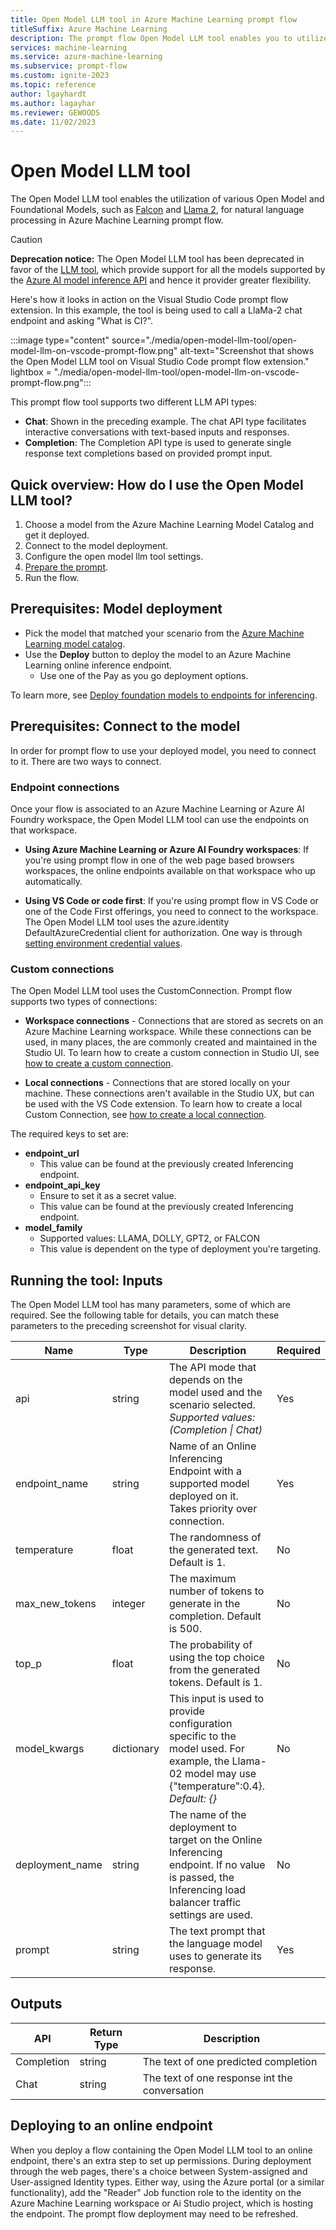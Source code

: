```yaml
---
title: Open Model LLM tool in Azure Machine Learning prompt flow
titleSuffix: Azure Machine Learning
description: The prompt flow Open Model LLM tool enables you to utilize various open-source and foundational models.
services: machine-learning
ms.service: azure-machine-learning
ms.subservice: prompt-flow
ms.custom: ignite-2023
ms.topic: reference
author: lgayhardt
ms.author: lagayhar
ms.reviewer: GEWOODS
ms.date: 11/02/2023
---
```


# Open Model LLM tool

The Open Model LLM tool enables the utilization of various Open Model and Foundational Models, such as [Falcon](https://ml.azure.com/models/tiiuae-falcon-7b/version/4/catalog/registry/azureml) and [Llama 2](https://ml.azure.com/models/Llama-2-7b-chat/version/14/catalog/registry/azureml-meta), for natural language processing in Azure Machine Learning prompt flow.

> [!CAUTION]
> **Deprecation notice:** The Open Model LLM tool has been deprecated in favor of the [LLM tool](llm-tool.md), which provide support for all the models supported by the [Azure AI model inference API](https://aka.ms/azureai/modelinference) and hence it provider greater flexibility.

Here's how it looks in action on the Visual Studio Code prompt flow extension. In this example, the tool is being used to call a LlaMa-2 chat endpoint and asking "What is CI?".

:::image type="content" source="./media/open-model-llm-tool/open-model-llm-on-vscode-prompt-flow.png" alt-text="Screenshot that shows the Open Model LLM tool on Visual Studio Code prompt flow extension." lightbox = "./media/open-model-llm-tool/open-model-llm-on-vscode-prompt-flow.png":::

This prompt flow tool supports two different LLM API types:

- **Chat**: Shown in the preceding example. The chat API type facilitates interactive conversations with text-based inputs and responses.
- **Completion**: The Completion API type is used to generate single response text completions based on provided prompt input.

## Quick overview: How do I use the Open Model LLM tool?

1. Choose a model from the Azure Machine Learning Model Catalog and get it deployed.
2. Connect to the model deployment.
3. Configure the open model llm tool settings.
4. [Prepare the prompt](https://microsoft.github.io/promptflow/reference/tools-reference/prompt-tool.html#how-to-write-prompt).
5. Run the flow.

## Prerequisites: Model deployment

- Pick the model that matched your scenario from the [Azure Machine Learning model catalog](https://ml.azure.com/model/catalog).
- Use the **Deploy** button to deploy the model to an Azure Machine Learning online inference endpoint.
   - Use one of the Pay as you go deployment options.

To learn more, see [Deploy foundation models to endpoints for inferencing](../../how-to-use-foundation-models.md#deploying-foundation-models-to-endpoints-for-inferencing).

## Prerequisites: Connect to the model

In order for prompt flow to use your deployed model, you need to connect to it. There are two ways to connect.

### Endpoint connections

Once your flow is associated to an Azure Machine Learning or Azure AI Foundry workspace, the Open Model LLM tool can use the endpoints on that workspace.

- **Using Azure Machine Learning or Azure AI Foundry workspaces**: If you're using prompt flow in one of the web page based browsers workspaces, the online endpoints available on that workspace who up automatically.

- **Using VS Code or code first**: If you're using prompt flow in VS Code or one of the Code First offerings, you need to connect to the workspace. The Open Model LLM tool uses the azure.identity DefaultAzureCredential client for authorization. One way is through [setting environment credential values](/python/api/azure-identity/azure.identity.environmentcredential).

### Custom connections

The Open Model LLM tool uses the CustomConnection. Prompt flow supports two types of connections:

- **Workspace connections** - Connections that are stored as secrets on an Azure Machine Learning workspace. While these connections can be used, in many places, the are commonly created and maintained in the Studio UI. To learn how to create a custom connection in Studio UI, see [how to create a custom connection](./python-tool.md#create-a-custom-connection).

- **Local connections** - Connections that are stored locally on your machine. These connections aren't available in the Studio UX, but can be used with the VS Code extension. To learn how to create a local Custom Connection, see [how to create a local connection](https://microsoft.github.io/promptflow/how-to-guides/manage-connections.html#create-a-connection).

The required keys to set are:

- **endpoint_url**
    - This value can be found at the previously created Inferencing endpoint.
- **endpoint_api_key**
    - Ensure to set it as a secret value.
    - This value can be found at the previously created Inferencing endpoint.
- **model_family**
    - Supported values: LLAMA, DOLLY, GPT2, or FALCON
    - This value is dependent on the type of deployment you're targeting.

## Running the tool: Inputs

The Open Model LLM tool has many parameters, some of which are required. See the following table for details, you can match these parameters to the preceding screenshot for visual clarity.

| Name | Type | Description | Required |
|------|------|-------------|----------|
| api | string | The API mode that depends on the model used and the scenario selected. *Supported values: (Completion \| Chat)* | Yes |
| endpoint_name | string | Name of an Online Inferencing Endpoint with a supported model deployed on it. Takes priority over connection. | Yes |
| temperature | float | The randomness of the generated text. Default is 1. | No |
| max_new_tokens | integer | The maximum number of tokens to generate in the completion. Default is 500. | No |
| top_p | float | The probability of using the top choice from the generated tokens. Default is 1. | No |
| model_kwargs | dictionary | This input is used to provide configuration specific to the model used. For example, the Llama-02 model may use {\"temperature\":0.4}. *Default: {}* | No |
| deployment_name | string | The name of the deployment to target on the Online Inferencing endpoint. If no value is passed, the Inferencing load balancer traffic settings are used. | No |
| prompt | string | The text prompt that the language model uses to generate its response. | Yes |

## Outputs

| API        | Return Type | Description                              |
|------------|-------------|------------------------------------------|
| Completion | string      | The text of one predicted completion     |
| Chat       | string      | The text of one response int the conversation |

## Deploying to an online endpoint

When you deploy a flow containing the Open Model LLM tool to an online endpoint, there's an extra step to set up permissions. During deployment through the web pages, there's a choice between System-assigned and User-assigned Identity types. Either way, using the Azure portal (or a similar functionality), add the "Reader" Job function role to the identity on the Azure Machine Learning workspace or Ai Studio project, which is hosting the endpoint. The prompt flow deployment may need to be refreshed.
